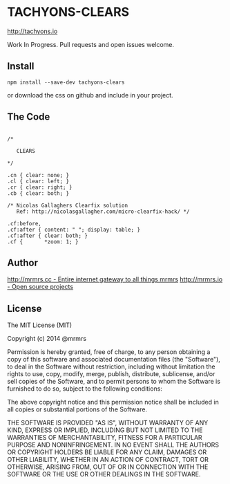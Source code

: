 # TACHYONS-CLEARS

http://tachyons.io

Work In Progress. Pull requests and open issues welcome.

## Install
```
npm install --save-dev tachyons-clears
```
or download the css on github and include in your project.

## The Code
```

/*

   CLEARS

*/

.cn { clear: none; }
.cl { clear: left; }
.cr { clear: right; }
.cb { clear: both; }

/* Nicolas Gallaghers Clearfix solution
   Ref: http://nicolasgallagher.com/micro-clearfix-hack/ */

.cf:before,
.cf:after { content: " "; display: table; }
.cf:after { clear: both; }
.cf {       *zoom: 1; }
```

## Author

[http://mrmrs.cc - Entire internet gateway to all things mrmrs](http://mrmrs.cc)
[http://mrmrs.io - Open source projects](http://mrmrs.io)

## License

The MIT License (MIT)

Copyright (c) 2014 @mrmrs

Permission is hereby granted, free of charge, to any person obtaining a copy
of this software and associated documentation files (the "Software"), to deal
in the Software without restriction, including without limitation the rights
to use, copy, modify, merge, publish, distribute, sublicense, and/or sell
copies of the Software, and to permit persons to whom the Software is
furnished to do so, subject to the following conditions:

The above copyright notice and this permission notice shall be included in
all copies or substantial portions of the Software.

THE SOFTWARE IS PROVIDED "AS IS", WITHOUT WARRANTY OF ANY KIND, EXPRESS OR
IMPLIED, INCLUDING BUT NOT LIMITED TO THE WARRANTIES OF MERCHANTABILITY,
FITNESS FOR A PARTICULAR PURPOSE AND NONINFRINGEMENT. IN NO EVENT SHALL THE
AUTHORS OR COPYRIGHT HOLDERS BE LIABLE FOR ANY CLAIM, DAMAGES OR OTHER
LIABILITY, WHETHER IN AN ACTION OF CONTRACT, TORT OR OTHERWISE, ARISING FROM,
OUT OF OR IN CONNECTION WITH THE SOFTWARE OR THE USE OR OTHER DEALINGS IN
THE SOFTWARE.

